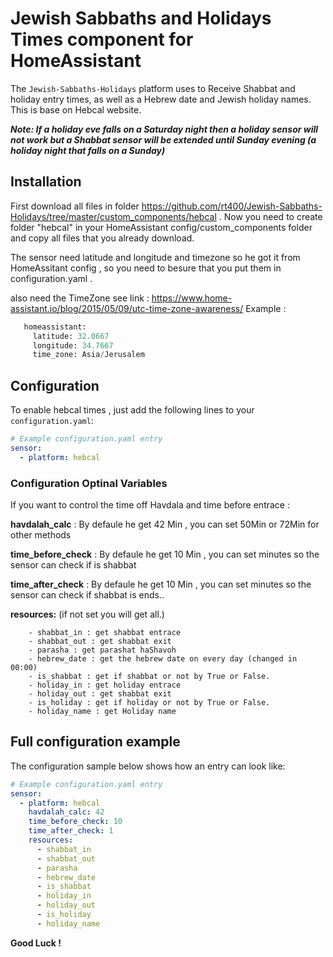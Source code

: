 # Jewish Sabbaths and Holidays Times component for HomeAssistant

The `Jewish-Sabbaths-Holidays` platform uses to Receive Shabbat and holiday entry times, as well as a Hebrew date and Jewish holiday names.
This is base on Hebcal website.

***Note: If a holiday eve falls on a Saturday night then a holiday sensor will not work but a Shabbat sensor will be extended until Sunday evening (a holiday night that falls on a Sunday)***

## Installation

First download all files in folder https://github.com/rt400/Jewish-Sabbaths-Holidays/tree/master/custom_components/hebcal .
Now you need to create folder "hebcal" in your HomeAssistant config/custom_components folder and copy all files that you already download.

The sensor need latitude and longitude and timezone so he got it from HomeAssitant config ,
   so you need to besure that you put them in configuration.yaml . 
   
   also need the TimeZone 
   see link : https://www.home-assistant.io/blog/2015/05/09/utc-time-zone-awareness/
   Example :
   ```python
      homeassistant:
        latitude: 32.0667
        longitude: 34.7667
        time_zone: Asia/Jerusalem
   ```

## Configuration

To enable hebcal times , just add the following lines to your `configuration.yaml`:

```yaml
# Example configuration.yaml entry
sensor:
  - platform: hebcal
```

### Configuration Optinal Variables

If you want to control the time off Havdala and time before entrace :

**havdalah_calc** :   By defaule he get 42 Min , you can set 50Min or 72Min for other methods
  
**time_before_check** :  By defaule he get 10 Min , you can set minutes so the sensor can check if is shabbat
  
**time_after_check** : By defaule he get 10 Min , you can set minutes so the sensor can check if shabbat is ends..

**resources:**  (if not set you will get all.)
```
    - shabbat_in : get shabbat entrace
    - shabbat_out : get shabbat exit
    - parasha : get parashat haShavoh
    - hebrew_date : get the hebrew date on every day (changed in 00:00)
    - is_shabbat : get if shabbat or not by True or False.
    - holiday_in : get holiday entrace
    - holiday_out : get shabbat exit
    - is_holiday : get if holiday or not by True or False.
    - holiday_name : get Holiday name
```
## Full configuration example

The configuration sample below shows how an entry can look like:

```yaml
# Example configuration.yaml entry
sensor:
  - platform: hebcal
    havdalah_calc: 42
    time_before_check: 10
    time_after_check: 1
    resources:
      - shabbat_in
      - shabbat_out
      - parasha
      - hebrew_date
      - is_shabbat
      - holiday_in
      - holiday_out
      - is_holiday
      - holiday_name
```
  
  **Good Luck !**
